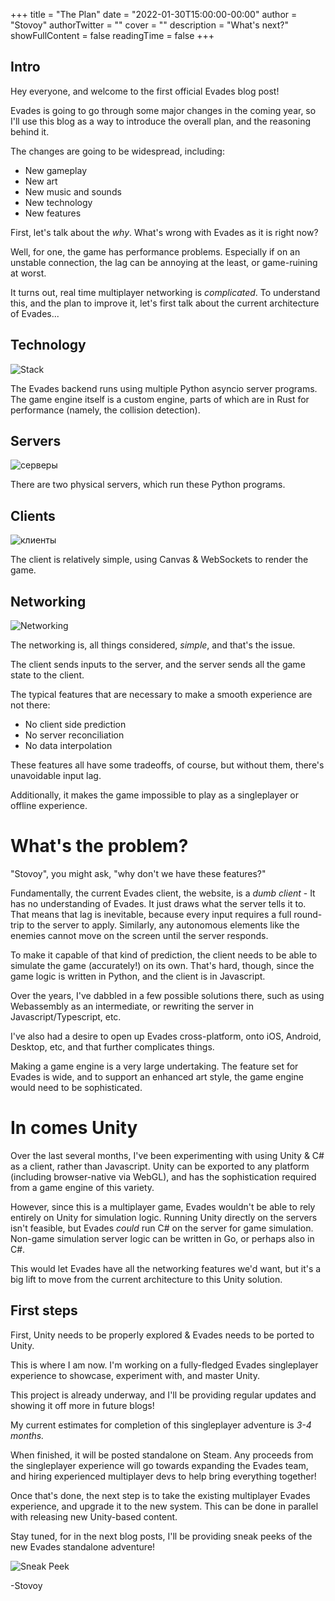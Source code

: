 +++
title = "The Plan"
date = "2022-01-30T15:00:00-00:00"
author = "Stovoy"
authorTwitter = ""
cover = ""
description = "What's next?"
showFullContent = false
readingTime = false
+++
## Intro
Hey everyone, and welcome to the first official Evades blog post!

Evades is going to go through some major changes in the coming year, so I'll use this blog as a way to introduce the overall plan, and the reasoning behind it.

The changes are going to be widespread, including:
* New gameplay
* New art
* New music and sounds
* New technology
* New features

First, let's talk about the _why_. What's wrong with Evades as it is right now?

Well, for one, the game has performance problems. Especially if on an unstable connection, the lag can be annoying at the least, or game-ruining at worst.

It turns out, real time multiplayer networking is _complicated_. To understand this, and the plan to improve it, let's first talk about the current architecture of Evades...

## Technology
![Stack](/Stack.png)

The Evades backend runs using multiple Python asyncio server programs. The game engine itself is a custom engine, parts of which are in Rust for performance (namely, the collision detection).

## Servers
![серверы](/Servers.png)

There are two physical servers, which run these Python programs.

## Clients
![клиенты](/Client.png)

The client is relatively simple, using Canvas & WebSockets to render the game.

## Networking
![Networking](/Networking.png)

The networking is, all things considered, _simple_, and that's the issue.

The client sends inputs to the server, and the server sends all the game state to the client.

The typical features that are necessary to make a smooth experience are not there:
* No client side prediction
* No server reconciliation
* No data interpolation

These features all have some tradeoffs, of course, but without them, there's unavoidable input lag.

Additionally, it makes the game impossible to play as a singleplayer or offline experience.

# What's the problem?

"Stovoy", you might ask, "why don't we have these features?"

Fundamentally, the current Evades client, the website, is a _dumb client_ - It has no understanding of Evades. It just draws what the server tells it to. That means that lag is inevitable, because every input requires a full round-trip to the server to apply. Similarly, any autonomous elements like the enemies cannot move on the screen until the server responds.

To make it capable of that kind of prediction, the client needs to be able to simulate the game (accurately!) on its own. That's hard, though, since the game logic is written in Python, and the client is in Javascript.

Over the years, I've dabbled in a few possible solutions there, such as using Webassembly as an intermediate, or rewriting the server in Javascript/Typescript, etc.

I've also had a desire to open up Evades cross-platform, onto iOS, Android, Desktop, etc, and that further complicates things.

Making a game engine is a very large undertaking. The feature set for Evades is wide, and to support an enhanced art style, the game engine would need to be sophisticated.

# In comes Unity

Over the last several months, I've been experimenting with using Unity & C# as a client, rather than Javascript. Unity can be exported to any platform (including browser-native via WebGL), and has the sophistication required from a game engine of this variety.

However, since this is a multiplayer game, Evades wouldn't be able to rely entirely on Unity for simulation logic. Running Unity directly on the servers isn't feasible, but Evades _could_ run C# on the server for game simulation. Non-game simulation server logic can be written in Go, or perhaps also in C#.

This would let Evades have all the networking features we'd want, but it's a big lift to move from the current architecture to this Unity solution.

## First steps

First, Unity needs to be properly explored & Evades needs to be ported to Unity.

This is where I am now. I'm working on a fully-fledged Evades singleplayer experience to showcase, experiment with, and master Unity.

This project is already underway, and I'll be providing regular updates and showing it off more in future blogs!

My current estimates for completion of this singleplayer adventure is _3-4 months._

When finished, it will be posted standalone on Steam. Any proceeds from the singleplayer experience will go towards expanding the Evades team, and hiring experienced multiplayer devs to help bring everything together!

Once that's done, the next step is to take the existing multiplayer Evades experience, and upgrade it to the new system. This can be done in parallel with releasing new Unity-based content.

Stay tuned, for in the next blog posts, I'll be providing sneak peeks of the new Evades standalone adventure!

![Sneak Peek](/1-30-SneakPeek.gif)

-Stovoy